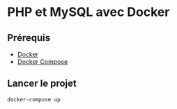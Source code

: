 # PHP et MySQL avec Docker

## Prérequis

- [Docker](https://docs.docker.com/install/)
- [Docker Compose](https://docs.docker.com/compose/install/)

## Lancer le projet

```bash
docker-compose up
```
